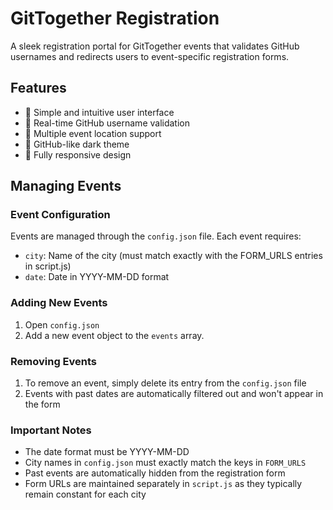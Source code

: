 # GitTogether Registration

A sleek registration portal for GitTogether events that validates GitHub usernames and redirects users to event-specific registration forms.

## Features

- 🎯 Simple and intuitive user interface
- 👤 Real-time GitHub username validation
- 📍 Multiple event location support
- 🎨 GitHub-like dark theme
- 📱 Fully responsive design

## Managing Events

### Event Configuration
Events are managed through the `config.json` file. Each event requires:
- `city`: Name of the city (must match exactly with the FORM_URLS entries in script.js)
- `date`: Date in YYYY-MM-DD format

### Adding New Events
1. Open `config.json`
2. Add a new event object to the `events` array.

### Removing Events
1. To remove an event, simply delete its entry from the `config.json` file
2. Events with past dates are automatically filtered out and won't appear in the form

### Important Notes
- The date format must be YYYY-MM-DD
- City names in `config.json` must exactly match the keys in `FORM_URLS`
- Past events are automatically hidden from the registration form
- Form URLs are maintained separately in `script.js` as they typically remain constant for each city